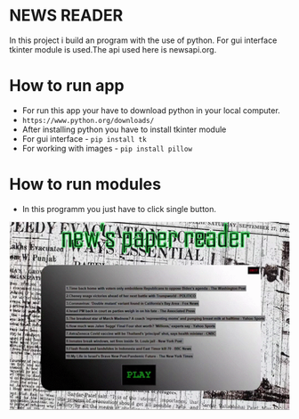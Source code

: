 # NEWS READER 

In this project i build an program with the use of python. For gui interface tkinter module is used.The api used here is newsapi.org.

# How to run app 

 *  For run this app your have to download python in your local computer.
 * `https://www.python.org/downloads/`
 *  After installing python you have to install tkinter module
 *  For gui interface - `pip install tk`
 *  For working with images - `pip install pillow`

# How to run modules

 * In this programm you just have to click single button.

<p align="center">
   <img src="newspaper_gif.gif">
</p>
